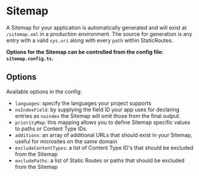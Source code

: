 # Sitemap

A Sitemap for your application is automatically generated and will exist at `/sitemap.xml` in a production environment. The source for generation is any entry with a valid `sys.uri` along with every `path` within StaticRoutes.

**Options for the Sitemap can be controlled from the config file: `sitemap.config.ts`.**

## Options

Available options in the config:

- `languages`: specify the languages your project supports
- `noIndexField`: by supplying the field ID your app uses for declaring entries as `noindex` the Sitemap will omit those from the final output.
- `priorityMap`: this mapping allows you to define Sitemap specific values to paths or Content Type IDs.
- `additions`: an array of additional URLs that should exist in your Sitemap, useful for microsites on the same domain
- `excludeContentTypes`: a list of Content Type ID's that should be excluded from the Sitemap
- `excludePaths`: a list of Static Routes or paths that should be excluded from the Sitemap
